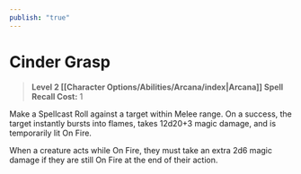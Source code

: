 ```yaml
---
publish: "true"
---
```

# Cinder Grasp

> **Level 2 [[Character Options/Abilities/Arcana/index|Arcana]] Spell**
> **Recall Cost:** 1

Make a Spellcast Roll against a target within Melee range. On a success, the target instantly bursts into flames, takes 12d20+3 magic damage, and is temporarily lit On Fire.

When a creature acts while On Fire, they must take an extra 2d6 magic damage if they are still On Fire at the end of their action.
